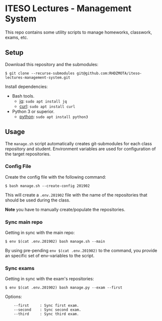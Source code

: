 # ITESO Lectures - Management System

This repo contains some utility scripts to manage homeworks, classwork, exams, etc.

## Setup

Download this repository and the submodules: 

```commandline
$ git clone --recurse-submodules git@github.com:RHDZMOTA/iteso-lectures-management-system.git
```

Install dependencies: 

* Bash tools.
    * [jq](https://stedolan.github.io/jq/): `sudo apt install jq`
    * [curl](https://curl.haxx.se/): `sudo apt install curl`
* Python 3 or superior.
    * [python](https://www.python.org/): `sudo apt install python3`

## Usage 

The `manage.sh` script automatically creates git-submodules for each class repository and student. 
Environment variables are used for configuration of the target repositories. 

### Config File

Create the config file with the following command: 

```commandline
$ bash manage.sh --create-config 201902
```

This will create a `.env.201902` file with the name of the repositories that should be used during the class. 

**Note** you have to manually create/populate the repositories. 

### Sync main repo

Getting in sync with the main repo: 

```commandline
$ env $(cat .env.201902) bash manage.sh --main
```

By using pre-pending `env $(cat .env.201902)` to the command, you provide an specific set of env-variables to the script.

### Sync exams

Getting in sync with the exam's repositories: 

```commandline
$ env $(cat .env.201902) bash manage.py --exam --first
```

Options:

```text
    --first     : Sync first exam.
    --second    : Sync second exam.
    --third     : Sync third exam.
```


